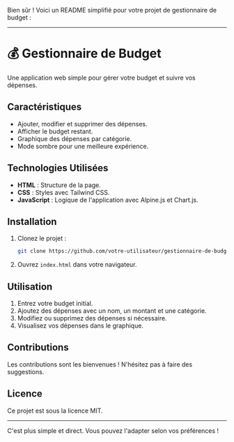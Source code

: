 Bien sûr ! Voici un README simplifié pour votre projet de gestionnaire de budget :

---

# 💰 Gestionnaire de Budget

Une application web simple pour gérer votre budget et suivre vos dépenses.

## Caractéristiques

- Ajouter, modifier et supprimer des dépenses.
- Afficher le budget restant.
- Graphique des dépenses par catégorie.
- Mode sombre pour une meilleure expérience.

## Technologies Utilisées

- **HTML** : Structure de la page.
- **CSS** : Styles avec Tailwind CSS.
- **JavaScript** : Logique de l'application avec Alpine.js et Chart.js.

## Installation

1. Clonez le projet :
   ```bash
   git clone https://github.com/votre-utilisateur/gestionnaire-de-budget.git
   ```
2. Ouvrez `index.html` dans votre navigateur.

## Utilisation

1. Entrez votre budget initial.
2. Ajoutez des dépenses avec un nom, un montant et une catégorie.
3. Modifiez ou supprimez des dépenses si nécessaire.
4. Visualisez vos dépenses dans le graphique.

## Contributions

Les contributions sont les bienvenues ! N'hésitez pas à faire des suggestions.

## Licence

Ce projet est sous la licence MIT.

---

C'est plus simple et direct. Vous pouvez l'adapter selon vos préférences !